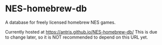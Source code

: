 # NES-homebrew-db
A database for freely licensed homebrew NES games.

Currently hosted at https://antris.github.io/NES-homebrew-db/ This is due to change later, so it is NOT recommended to depend on this URL yet.
